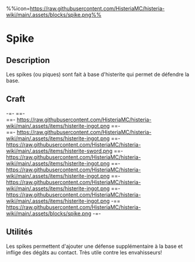 %%icon=https://raw.githubusercontent.com/HisteriaMC/histeria-wiki/main/.assets/blocks/spike.png%%
# Spike

## Description
Les spikes (ou piques) sont fait à base d'histerite qui permet de défendre la base.

## Craft  
-=-
 ==-  
 ==- https://raw.githubusercontent.com/HisteriaMC/histeria-wiki/main/.assets/items/histerite-ingot.png
 ==-  
 ==- https://raw.githubusercontent.com/HisteriaMC/histeria-wiki/main/.assets/items/histerite-ingot.png
 ==- https://raw.githubusercontent.com/HisteriaMC/histeria-wiki/main/.assets/items/histerite-sword.png
 ==- https://raw.githubusercontent.com/HisteriaMC/histeria-wiki/main/.assets/items/histerite-ingot.png
 ==- https://raw.githubusercontent.com/HisteriaMC/histeria-wiki/main/.assets/items/histerite-ingot.png
 ==- https://raw.githubusercontent.com/HisteriaMC/histeria-wiki/main/.assets/items/histerite-ingot.png
 ==- https://raw.githubusercontent.com/HisteriaMC/histeria-wiki/main/.assets/items/histerite-ingot.png
 -== https://raw.githubusercontent.com/HisteriaMC/histeria-wiki/main/.assets/blocks/spike.png
-=-

## Utilités
Les spikes permettent d'ajouter une défense supplémentaire à la base et inflige des dégâts au contact. Très utile contre les envahisseurs!
